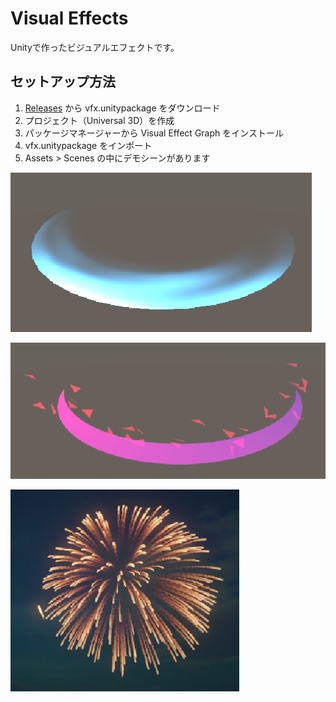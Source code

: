 # Visual Effects

Unityで作ったビジュアルエフェクトです。

## セットアップ方法

1. [Releases](https://github.com/shiki-saiki/portfolio-vfx/releases) から vfx.unitypackage をダウンロード
2. プロジェクト（Universal 3D）を作成
3. パッケージマネージャーから Visual Effect Graph をインストール
4. vfx.unitypackage をインポート
5. Assets > Scenes の中にデモシーンがあります

!["slash1"](/slash1.png)

!["slash2"](/slash2.png)

!["fireworks"](/fireworks.png)
